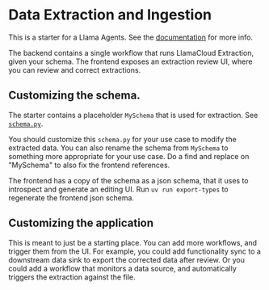 # Data Extraction and Ingestion

This is a starter for a Llama Agents. See the [documentation](https://developers.llamaindex.ai/python/cloud/llamaagents/getting-started) for more info.

The backend contains a single workflow that runs LlamaCloud Extraction, given your schema. The frontend exposes an
extraction review UI, where you can review and correct extractions. 

## Customizing the schema.

The starter contains a placeholder `MySchema` that is used for extraction. See [`schema.py`](./src/extraction_review/schemas.py). 

You should customize this `schema.py` for your use case to modify the extracted data. You can also rename the schema from `MySchema` to 
something more appropriate for your use case. Do a find and replace on "MySchema" to also fix the frontend references.

The frontend has a copy of the schema as a json schema, that it uses to introspect and generate an editing UI. Run `uv run export-types` to regenerate the frontend json schema.

## Customizing the application

This is meant to just be a starting place. You can add more workflows, and trigger them from the UI. For example, you could
add functionality sync to a downstream data sink to export the corrected data after review. Or you could add a workflow
that monitors a data source, and automatically triggers the extraction against the file.
